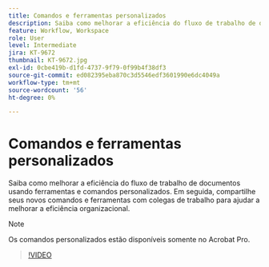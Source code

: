 ```yaml
---
title: Comandos e ferramentas personalizados
description: Saiba como melhorar a eficiência do fluxo de trabalho de documentos usando ferramentas e comandos personalizados
feature: Workflow, Workspace
role: User
level: Intermediate
jira: KT-9672
thumbnail: KT-9672.jpg
exl-id: 0cbe419b-d1fd-4737-9f79-0f99b4f38df3
source-git-commit: ed082395eba870c3d5546edf3601990e6dc4049a
workflow-type: tm+mt
source-wordcount: '56'
ht-degree: 0%

---
```


# Comandos e ferramentas personalizados

Saiba como melhorar a eficiência do fluxo de trabalho de documentos usando ferramentas e comandos personalizados. Em seguida, compartilhe seus novos comandos e ferramentas com colegas de trabalho para ajudar a melhorar a eficiência organizacional.

>[!NOTE]
>
>Os comandos personalizados estão disponíveis somente no Acrobat Pro.

>[!VIDEO](https://video.tv.adobe.com/v/347097?quality=12&learn=on&hidetitle=true&captions=por_br)
